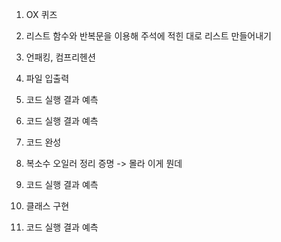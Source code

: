 1. OX 퀴즈   
   

2. 리스트 함수와 반복문을 이용해 주석에 적힌 대로 리스트 만들어내기   
   

3. 언패킹, 컴프리헨션   
   

4. 파일 입출력   
   

5. 코드 실행 결과 예측   
   

6. 코드 실행 결과 예측   
   

7. 코드 완성   
   

8. 복소수 오일러 정리 증명 -> 몰라 이게 뭔데   
   

9. 코드 실행 결과 예측   
   

10. 클래스 구현   
   

11. 코드 실행 결과 예측